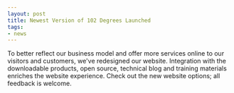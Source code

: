 ```yaml
---
layout: post
title: Newest Version of 102 Degrees Launched
tags:
- news
---
```

To better reflect our business model and offer more services online to our visitors and customers, we've redesigned our website.  Integration with the downloadable products, open source, technical blog and training materials enriches the website experience.  Check out the new website options; all feedback is welcome.
